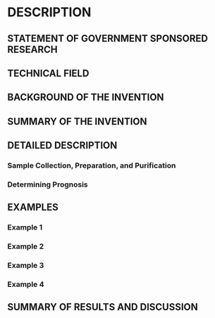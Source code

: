 # DESCRIPTION

## STATEMENT OF GOVERNMENT SPONSORED RESEARCH

## TECHNICAL FIELD

## BACKGROUND OF THE INVENTION

## SUMMARY OF THE INVENTION

## DETAILED DESCRIPTION

### Sample Collection, Preparation, and Purification

### Determining Prognosis

## EXAMPLES

### Example 1

### Example 2

### Example 3

### Example 4

## SUMMARY OF RESULTS AND DISCUSSION


